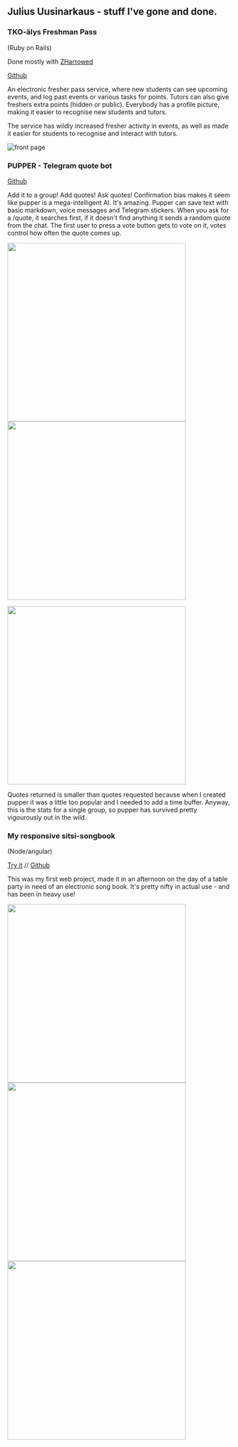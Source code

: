 ## Julius Uusinarkaus - stuff I've gone and done. 


### TKO-älys Freshman Pass 
(Ruby on Rails)

Done mostly with [ZHarrowed](https://github.com/zHarrowed)

[Github](https://github.com/TKOaly/freshman-pass-service)

An electronic fresher pass service, where new students can see upcoming events, and log past events or various tasks for points. Tutors can also give freshers extra points (hidden or public). Everybody has a profile picture, making it easier to recognise new students and tutors. 

The service has wildly increased fresher activity in events, as well as made it easier for students to recognise and interact with tutors. 

![front page](/images/fuksipassi.jpg)

### PUPPER - Telegram quote bot 

[Github](https://github.com/julkku/telegram-quote-bot)

Add it to a group! Add quotes! Ask quotes! Confirmation bias makes it seem like pupper is a mega-intelligent AI. It's amazing. Pupper can save text with basic markdown, voice messages and Telegram stickers. When you ask for a /quote, it searches first, if it doesn't find anything it sends a random quote from the chat. The first user to press a vote button gets to vote on it, votes control how often the quote comes up. 
<p float="left">
  <img src="/images/pupperquote.jpg" width="400" />
  <img src="images/pupperaddquote.jpg" width="400" /> 
</p>

<p float="left">
  <img src="/images/pupperstats.jpg" width="400" />
</p>
Quotes returned is smaller than quotes requested because when I created pupper it was a little too popular and I needed to add a time buffer. Anyway, this is the stats for a single group, so pupper has survived pretty vigourously out in the wild. 

### My responsive sitsi-songbook
(Node/angular)


[Try it](https://asplaulut.herokuapp.com/) // [Github](https://github.com/julkku/songbook-webapp)


This was my first web project, made it in an afternoon on the day of a table party in need of an electronic song book. It's pretty nifty in actual use - and has been in heavy use! 

<p float="left">
  <img src="/images/laulu1.jpg" width="400" />
  <img src="/images/laulu2.jpg" width="400" /> 
  <img src="/images/laulu3.jpg" width="400" />
</p>


